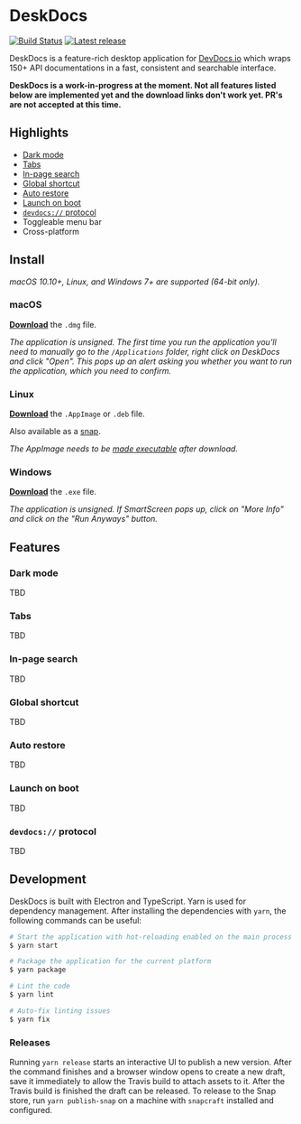 # DeskDocs
[![Build Status](https://travis-ci.com/jmerle/deskdocs.svg?branch=master)](https://travis-ci.com/jmerle/deskdocs)
[![Latest release](https://img.shields.io/github/release/jmerle/deskdocs.svg?style=flat)](https://github.com/jmerle/deskdocs/releases)

DeskDocs is a feature-rich desktop application for [DevDocs.io](https://devdocs.io/) which wraps 150+ API documentations in a fast, consistent and searchable interface.

**DeskDocs is a work-in-progress at the moment. Not all features listed below are implemented yet and the download links don't work yet. PR's are not accepted at this time.**

## Highlights
- [Dark mode](#dark-mode)
- [Tabs](#tabs)
- [In-page search](#in-page-search)
- [Global shortcut](#global-shortcut)
- [Auto restore](#auto-restore)
- [Launch on boot](#launch-on-boot)
- [`devdocs://` protocol](#devdocs-protocol)
- Toggleable menu bar
- Cross-platform

## Install
*macOS 10.10+, Linux, and Windows 7+ are supported (64-bit only).*

### macOS
[**Download**](https://github.com/jmerle/deskdocs/releases/latest) the `.dmg` file.

*The application is unsigned. The first time you run the application you'll need to manually go to the `/Applications` folder, right click on DeskDocs and click "Open". This pops up an alert asking you whether you want to run the application, which you need to confirm.*

### Linux
[**Download**](https://github.com/jmerle/deskdocs/releases/latest) the `.AppImage` or `.deb` file.

Also available as a [snap](https://snapcraft.io/deskdocs).

*The AppImage needs to be [made executable](http://discourse.appimage.org/t/how-to-make-an-appimage-executable/80) after download.*

### Windows
[**Download**](https://github.com/jmerle/deskdocs/releases/latest) the `.exe` file.

*The application is unsigned. If SmartScreen pops up, click on "More Info" and click on the "Run Anyways" button.*

## Features

### Dark mode
TBD

### Tabs
TBD

### In-page search
TBD

### Global shortcut
TBD

### Auto restore
TBD

### Launch on boot
TBD

### `devdocs://` protocol
TBD

## Development
DeskDocs is built with Electron and TypeScript. Yarn is used for dependency management. After installing the dependencies with `yarn`, the following commands can be useful:
```sh
# Start the application with hot-reloading enabled on the main process
$ yarn start

# Package the application for the current platform
$ yarn package

# Lint the code
$ yarn lint

# Auto-fix linting issues
$ yarn fix
```

### Releases
Running `yarn release` starts an interactive UI to publish a new version. After the command finishes and a browser window opens to create a new draft, save it immediately to allow the Travis build to attach assets to it. After the Travis build is finished the draft can be released. To release to the Snap store, run `yarn publish-snap` on a machine with `snapcraft` installed and configured.
